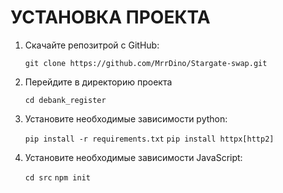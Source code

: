 # УСТАНОВКА ПРОЕКТА

1. Скачайте репозитрой с GitHub:

    ```git clone https://github.com/MrrDino/Stargate-swap.git```

2. Перейдите в директорию проекта

    ```cd debank_register```

3. Установите необходимые зависимости python:

    ```pip install -r requirements.txt```
    ```pip install httpx[http2]```

4. Установите необходимые зависимости JavaScript:

    ```cd src```
    ```npm init```

